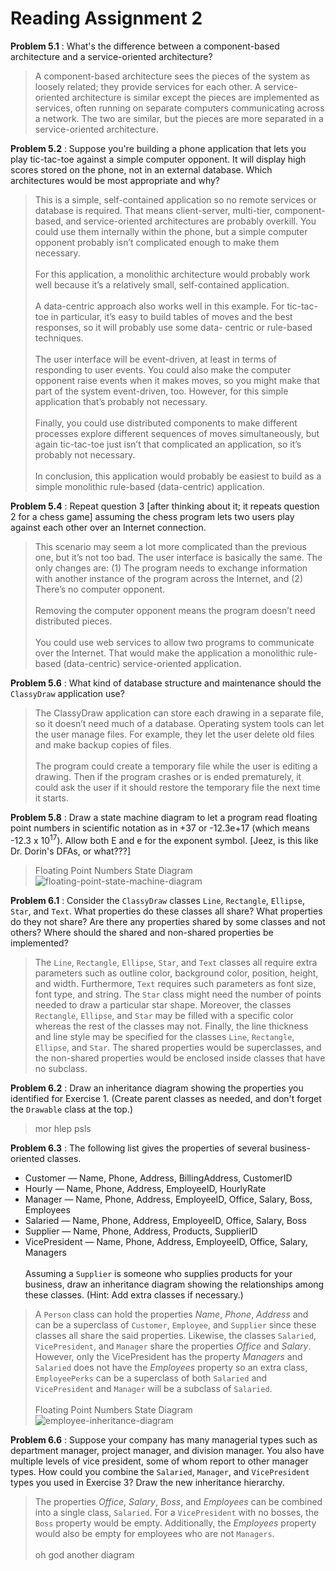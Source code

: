 # Reading Assignment 2

**Problem 5.1**
:  What's the difference between a component-based architecture and a service-oriented architecture?

>A component-based architecture sees the pieces of the system as loosely related; they provide services for each other. A service-oriented architecture is similar except the pieces are implemented as services, often running on separate computers communicating across a network. The two are similar, but the pieces are more separated in a service-oriented architecture.

**Problem 5.2**
: Suppose you're building a phone application that lets you play tic-tac-toe against a simple computer opponent. It will display high scores stored on the phone, not in an external database. Which architectures would be most appropriate and why?

>This is a simple, self-contained application so no remote services or database is required. That means client-server, multi-tier, component-based, and service-oriented architectures are probably overkill. You could use them internally within the phone, but a simple computer opponent probably isn’t complicated enough to make them necessary.
</br></br>
For this application, a monolithic architecture would probably work well because it’s a relatively small, self-contained application.
</br></br>
A data-centric approach also works well in this example. For tic-tac-toe in particular, it’s easy to build tables of moves and the best responses, so it will probably use some data- centric or rule-based techniques.
</br></br>
The user interface will be event-driven, at least in terms of responding to user events. You could also make the computer opponent raise events when it makes moves, so you might make that part of the system event-driven, too. However, for this simple application that’s probably not necessary.
</br></br>
Finally, you could use distributed components to make different processes explore different sequences of moves simultaneously, but again tic-tac-toe just isn’t that complicated an application, so it’s probably not necessary.
</br></br>
In conclusion, this application would probably be easiest to build as a simple monolithic rule-based (data-centric) application.

**Problem 5.4**
: Repeat question 3 [after thinking about it; it repeats question 2 for a chess game] assuming the chess program lets two users play against each other over an Internet connection.

>This scenario may seem a lot more complicated than the previous one, but it’s not too bad. The user interface is basically the same. The only changes are: (1) The program needs to exchange information with another instance of the program across the Internet, and (2) There’s no computer opponent.
</br></br>
Removing the computer opponent means the program doesn’t need distributed pieces.
</br></br>
You could use web services to allow two programs to communicate over the Internet. That would make the application a monolithic rule-based (data-centric) service-oriented application.

**Problem 5.6**
: What kind of database structure and maintenance should the ```ClassyDraw``` application use?

>The ClassyDraw application can store each drawing in a separate file, so it doesn’t need much of a database. Operating system tools can let the user manage files. For example, they let the user delete old files and make backup copies of files.
</br></br>
The program could create a temporary file while the user is editing a drawing. Then if the program crashes or is ended prematurely, it could ask the user if it should restore the temporary file the next time it starts.

**Problem 5.8**
: Draw a state machine diagram to let a program read floating point numbers in scientific notation as in +37 or -12.3e+17 (which means -12.3 x 10<sup>17</sup>). Allow both E and e for the exponent symbol. [Jeez, is this like Dr. Dorin's DFAs, or what???]

>Floating Point Numbers State Diagram <br>
![floating-point-state-machine-diagram](images/Floating_Point_Solver.png)

**Problem 6.1**
: Consider the ```ClassyDraw``` classes ```Line```, ```Rectangle```, ```Ellipse```, ```Star```, and ```Text```. What properties do these classes all share? What properties do they not share? Are there any properties shared by some classes and not others? Where should the shared and non-shared properties be implemented?

>The ```Line```, ```Rectangle```, ```Ellipse```, ```Star```, and ```Text``` classes all require extra parameters such as outline color, background color, position, height, and width. Furthermore, ```Text``` requires such parameters as font size, font type, and string. The ```Star``` class might need the number of points needed to draw a particular star shape. Moreover, the classes ```Rectangle```, ```Ellipse```, and ```Star``` may be filled with a specific color whereas the rest of the classes may not. Finally, the line thickness and line style may be specified for the classes ```Line```, ```Rectangle```, ```Ellipse```, and ```Star```. The shared properties would be superclasses, and the non-shared properties would be enclosed inside classes that have no subclass.

**Problem 6.2**
: Draw an inheritance diagram showing the properties you identified for Exercise 1. (Create parent classes as needed, and don't forget the ```Drawable``` class at the top.)

>mor hlep psls

**Problem 6.3**
: The following list gives the properties of several business-oriented classes.
* Customer — Name, Phone, Address, BillingAddress, CustomerID
* Hourly — Name, Phone, Address, EmployeeID, HourlyRate
* Manager — Name, Phone, Address, EmployeeID, Office, Salary, Boss, Employees
* Salaried — Name, Phone, Address, EmployeeID, Office, Salary, Boss
* Supplier — Name, Phone, Address, Products, SupplierID
* VicePresident — Name, Phone, Address, EmployeeID, Office, Salary, Managers
<br><br>
Assuming a ```Supplier``` is someone who supplies products for your business, draw an inheritance diagram showing the relationships among these classes. (Hint: Add extra classes if necessary.)

>A ```Person``` class can hold the properties _Name_, _Phone_, _Address_ and can be a superclass of ```Customer```, ```Employee```, and ```Supplier``` since these classes all share the said properties. Likewise, the classes ```Salaried```, ```VicePresident```, and ```Manager``` share the properties _Office_ and _Salary_. However, only the VicePresident has the property _Managers_ and ```Salaried``` does not have the _Employees_ property so an extra class, ```EmployeePerks``` can be a superclass of both ```Salaried``` and ```VicePresident``` and ```Manager``` will be a subclass of ```Salaried```.
<br><br>
Floating Point Numbers State Diagram <br>
![employee-inheritance-diagram](images/Employee_Inheritance_Diagram.png)

**Problem 6.6**
: Suppose your company has many managerial types such as department manager, project manager, and division manager. You also have multiple levels of vice president, some of whom report to other manager types. How could you combine the ```Salaried```, ```Manager```, and ```VicePresident``` types you used in Exercise 3? Draw the new inheritance hierarchy.

>The properties _Office_, _Salary_, _Boss_, and _Employees_ can be combined into a single class, ```Salaried```. For a ```VicePresident``` with no bosses, the ```Boss``` property would be empty. Additionally, the _Employees_ property would also be empty for employees who are not ```Managers```. <br><br>
oh god another diagram
